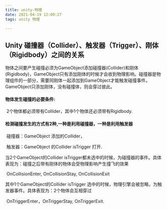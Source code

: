 ```yaml
---
title: unity-物理
date: 2021-04-19 12:09:27
tags: unity 物理

---
```


## Unity 碰撞器（Collider）、触发器（Trigger）、刚体（Rigidbody）之间的关系

物体之间要产生碰撞必须为GameObject添加碰撞器(Collider)和刚体(Rigidbody)，GameObject只有添加刚体的时候才会收到物理影响。碰撞器是物理组件的一部分，需要同刚体一起添加到GameObject才能触发碰撞事件。GameObject只添加刚体，没有碰撞体，则会穿过彼此。

<!-- more -->

#### 物体发生碰撞的必要条件:

​		2个物体都必须带有Collider，其中1个物体还必须带有Rigidbody.

#### 检测碰撞发生的方式有2种,一种是利用碰撞器，一种是利用触发器

​		碰撞器：GameObject 添加的Collider，

​		触发器：GameObject 的Collider isTrigger 打开.

当2个GameObject的Collider isTrigger都未选中的时候，为碰撞器的事件。具体表现为：碰撞之后带有刚体的物体会受物理影响产生撞飞的效果

​		OnCollisionEnter, OnCollisionStay, OnCollisionExit 

其中1个GameObject的Collider isTrigger 选中的时候，物理引擎会被忽略，为触发器事件。具体表现为：2个物体会互相穿过

​		OnTriggerEnter，OnTriggerStay, OnTriggerExit.

